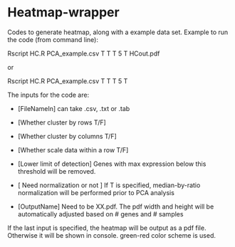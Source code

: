 # Heatmap-wrapper

Codes to generate heatmap, along with a example data set.
Example to run the code (from command line):

Rscript HC.R PCA_example.csv T T T 5 T HCout.pdf

or

Rscript HC.R PCA_example.csv T T T 5 T

The inputs for the code are:

-  [FileNameIn] can take .csv, .txt or .tab
  
-  [Whether cluster by rows T/F] 
  
-  [Whether cluster by columns T/F] 
  
-  [Whether scale data within a row T/F] 
  
-  [Lower limit of detection] Genes with max expression below this threshold will be removed.
  
-  [ Need normalization or not ] If T is specified, median-by-ratio normalization will be performed prior to PCA analysis
  
-  [OutputName] Need to be XX.pdf. The pdf width and height will be automatically adjusted based on # genes and # samples

If the last input is specified, the heatmap will be output as a pdf file.
Otherwise it will be shown in console.
green-red color scheme is used.

